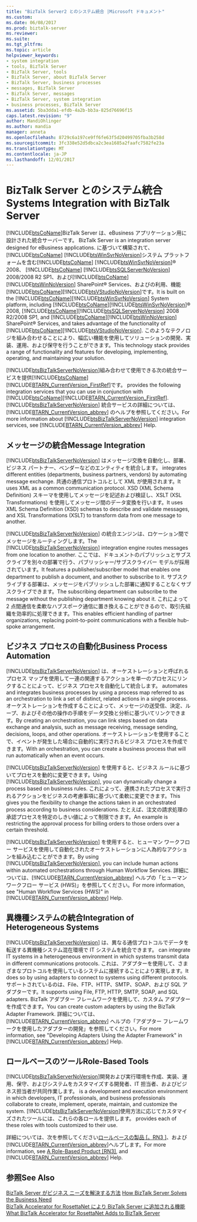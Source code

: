 ```yaml
---
title: "BizTalk Server2 とのシステム統合 |Microsoft ドキュメント"
ms.custom: 
ms.date: 06/08/2017
ms.prod: biztalk-server
ms.reviewer: 
ms.suite: 
ms.tgt_pltfrm: 
ms.topic: article
helpviewer_keywords:
- system integration
- tools, BizTalk Server
- BizTalk Server, tools
- BizTalk Server, about BizTalk Server
- BizTalk Server, business processes
- messages, BizTalk Server
- BizTalk Server, messages
- BizTalk Server, system integration
- business processes, BizTalk Server
ms.assetid: 5ba3dda1-efdb-4a2b-bb3a-825d76696f15
caps.latest.revision: "9"
author: MandiOhlinger
ms.author: mandia
manager: anneta
ms.openlocfilehash: 8729c6a197ce9ff6fe63f5d20499705fba3b258d
ms.sourcegitcommit: 3fc338e52d5dbca2c3ea1685a2faafc7582fe23a
ms.translationtype: MT
ms.contentlocale: ja-JP
ms.lasthandoff: 12/01/2017
---
```

# <a name="systems-integration-with-biztalk-server"></a><span data-ttu-id="e0679-102">BizTalk Server とのシステム統合</span><span class="sxs-lookup"><span data-stu-id="e0679-102">Systems Integration with BizTalk Server</span></span>
[!INCLUDE[btsCoName](../../includes/btsconame-md.md)]<span data-ttu-id="e0679-103">BizTalk Server は、eBusiness アプリケーション用に設計された統合サーバーです。</span><span class="sxs-lookup"><span data-stu-id="e0679-103"> BizTalk Server is an integration server designed for eBusiness applications.</span></span> <span data-ttu-id="e0679-104">に基づいて構築されて、 [!INCLUDE[btsCoName](../../includes/btsconame-md.md)] [!INCLUDE[btsWinSvrNoVersion](../../includes/btswinsvrnoversion-md.md)]システム プラットフォームを含む[!INCLUDE[btsCoName](../../includes/btsconame-md.md)] [!INCLUDE[btsWinSvrNoVersion](../../includes/btswinsvrnoversion-md.md)]® 2008、 [!INCLUDE[btsCoName](../../includes/btsconame-md.md)] [!INCLUDE[btsSQLServerNoVersion](../../includes/btssqlservernoversion-md.md)] 2008/2008 R2 SP1、および[!INCLUDE[btsCoName](../../includes/btsconame-md.md)] [!INCLUDE[btsWinNoVersion](../../includes/btswinnoversion-md.md)] SharePoint® Services、およびの利用、機能[!INCLUDE[btsCoName](../../includes/btsconame-md.md)][!INCLUDE[btsVStudioNoVersion](../../includes/btsvstudionoversion-md.md)]です。</span><span class="sxs-lookup"><span data-stu-id="e0679-104">It is built on the [!INCLUDE[btsCoName](../../includes/btsconame-md.md)][!INCLUDE[btsWinSvrNoVersion](../../includes/btswinsvrnoversion-md.md)] System platform, including [!INCLUDE[btsCoName](../../includes/btsconame-md.md)][!INCLUDE[btsWinSvrNoVersion](../../includes/btswinsvrnoversion-md.md)]® 2008, [!INCLUDE[btsCoName](../../includes/btsconame-md.md)][!INCLUDE[btsSQLServerNoVersion](../../includes/btssqlservernoversion-md.md)] 2008 R2/2008 SP1, and [!INCLUDE[btsCoName](../../includes/btsconame-md.md)][!INCLUDE[btsWinNoVersion](../../includes/btswinnoversion-md.md)] SharePoint® Services, and takes advantage of the functionality of [!INCLUDE[btsCoName](../../includes/btsconame-md.md)][!INCLUDE[btsVStudioNoVersion](../../includes/btsvstudionoversion-md.md)].</span></span> <span data-ttu-id="e0679-105">このようなテクノロジを組み合わせることにより、幅広い機能を使用してソリューションの開発、実装、運用、および保守を行うことができます。</span><span class="sxs-lookup"><span data-stu-id="e0679-105">This technology stack provides a range of functionality and features for developing, implementing, operating, and maintaining your solution.</span></span>  
  
 [!INCLUDE[btsBizTalkServerNoVersion](../../includes/btsbiztalkservernoversion-md.md)]<span data-ttu-id="e0679-106">組み合わせて使用できる次の統合サービスを提供[!INCLUDE[btsCoName](../../includes/btsconame-md.md)][!INCLUDE[BTARN_CurrentVersion_FirstRef](../../includes/btarn-currentversion-firstref-md.md)]です。</span><span class="sxs-lookup"><span data-stu-id="e0679-106"> provides the following integration services that you can use in conjunction with [!INCLUDE[btsCoName](../../includes/btsconame-md.md)][!INCLUDE[BTARN_CurrentVersion_FirstRef](../../includes/btarn-currentversion-firstref-md.md)].</span></span> <span data-ttu-id="e0679-107">[!INCLUDE[btsBizTalkServerNoVersion](../../includes/btsbiztalkservernoversion-md.md)] 統合サービスの詳細については、[!INCLUDE[BTARN_CurrentVersion_abbrev](../../includes/btarn-currentversion-abbrev-md.md)] のヘルプを参照してください。</span><span class="sxs-lookup"><span data-stu-id="e0679-107">For more information about [!INCLUDE[btsBizTalkServerNoVersion](../../includes/btsbiztalkservernoversion-md.md)] integration services, see [!INCLUDE[BTARN_CurrentVersion_abbrev](../../includes/btarn-currentversion-abbrev-md.md)] Help.</span></span>  
  
## <a name="message-integration"></a><span data-ttu-id="e0679-108">メッセージの統合</span><span class="sxs-lookup"><span data-stu-id="e0679-108">Message Integration</span></span>  
 [!INCLUDE[btsBizTalkServerNoVersion](../../includes/btsbiztalkservernoversion-md.md)]<span data-ttu-id="e0679-109"> はメッセージ交換を自動化し、部署、ビジネス パートナー、ベンダーなどのエンティティを統合します。</span><span class="sxs-lookup"><span data-stu-id="e0679-109"> integrates different entities (departments, business partners, vendors) by automating message exchange.</span></span> <span data-ttu-id="e0679-110">共通の通信プロトコルとして XML が使用されます。</span><span class="sxs-lookup"><span data-stu-id="e0679-110">It uses XML as a common communication protocol.</span></span> <span data-ttu-id="e0679-111">XSD (XML Schema Definition) スキーマを使用してメッセージを記述および検証し、XSLT (XSL Transformations) を使用してメッセージ間のデータ変換を行います。</span><span class="sxs-lookup"><span data-stu-id="e0679-111">It uses XML Schema Definition (XSD) schemas to describe and validate messages, and XSL Transformations (XSLT) to transform data from one message to another.</span></span>  
  
 <span data-ttu-id="e0679-112">[!INCLUDE[btsBizTalkServerNoVersion](../../includes/btsbiztalkservernoversion-md.md)] の統合エンジンは、ロケーション間でメッセージをルーティングします。</span><span class="sxs-lookup"><span data-stu-id="e0679-112">The [!INCLUDE[btsBizTalkServerNoVersion](../../includes/btsbiztalkservernoversion-md.md)] integration engine routes messages from one location to another.</span></span> <span data-ttu-id="e0679-113">ここでは、ドキュメントのパブリッシュとサブスクライブを別々の部署で行う、パブリッシャー/サブスクライバー モデルが採用されています。</span><span class="sxs-lookup"><span data-stu-id="e0679-113">It features a publisher/subscriber model that enables one department to publish a document, and another to subscribe to it.</span></span> <span data-ttu-id="e0679-114">サブスクライブする部署は、メッセージをパブリッシュした部署に通知することなくサブスクライブできます。</span><span class="sxs-lookup"><span data-stu-id="e0679-114">The subscribing department can subscribe to the message without the publishing department knowing about it.</span></span> <span data-ttu-id="e0679-115">これによって 2 点間通信を柔軟なハブスポーク通信に置き換えることができるので、取引先組織を効率的に処理できます。</span><span class="sxs-lookup"><span data-stu-id="e0679-115">This enables efficient handling of partner organizations, replacing point-to-point communications with a flexible hub-spoke arrangement.</span></span>  
  
## <a name="business-process-automation"></a><span data-ttu-id="e0679-116">ビジネス プロセスの自動化</span><span class="sxs-lookup"><span data-stu-id="e0679-116">Business Process Automation</span></span>  
 [!INCLUDE[btsBizTalkServerNoVersion](../../includes/btsbiztalkservernoversion-md.md)]<span data-ttu-id="e0679-117"> は、オーケストレーションと呼ばれるプロセス マップを使用して一連の関連するアクションを単一のプロセスにリンクすることによって、ビジネス プロセスを自動化して統合します。</span><span class="sxs-lookup"><span data-stu-id="e0679-117"> automates and integrates business processes by using a process map referred to as an orchestration to link a set of distinct, related actions in a single process.</span></span> <span data-ttu-id="e0679-118">オーケストレーションを作成することによって、メッセージの送受信、決定、ループ、およびその他の操作の手順をデータ交換と分析に基づいてリンクできます。</span><span class="sxs-lookup"><span data-stu-id="e0679-118">By creating an orchestration, you can link steps based on data exchange and analysis, such as message receiving, message sending, decisions, loops, and other operations.</span></span> <span data-ttu-id="e0679-119">オーケストレーションを使用することで、イベントが発生した場合に自動的に実行されるビジネス プロセスを作成できます。</span><span class="sxs-lookup"><span data-stu-id="e0679-119">With an orchestration, you can create a business process that will run automatically when an event occurs.</span></span>  
  
 <span data-ttu-id="e0679-120">[!INCLUDE[btsBizTalkServerNoVersion](../../includes/btsbiztalkservernoversion-md.md)] を使用すると、ビジネス ルールに基づいてプロセスを動的に変更できます。</span><span class="sxs-lookup"><span data-stu-id="e0679-120">Using [!INCLUDE[btsBizTalkServerNoVersion](../../includes/btsbiztalkservernoversion-md.md)], you can dynamically change a process based on business rules.</span></span> <span data-ttu-id="e0679-121">これによって、連携されたプロセスで実行されるアクションをビジネスの考慮事項に基づいて柔軟に変更できます。</span><span class="sxs-lookup"><span data-stu-id="e0679-121">This gives you the flexibility to change the actions taken in an orchestrated process according to business considerations.</span></span> <span data-ttu-id="e0679-122">たとえば、注文の請求処理の承認プロセスを特定のしきい値によって制限できます。</span><span class="sxs-lookup"><span data-stu-id="e0679-122">An example is restricting the approval process for billing orders to those orders over a certain threshold.</span></span>  
  
 <span data-ttu-id="e0679-123">[!INCLUDE[btsBizTalkServerNoVersion](../../includes/btsbiztalkservernoversion-md.md)] を使用すると、ヒューマン ワークフロー サービスを使用して自動化されたオーケストレーションに人為的なアクションを組み込むことができます。</span><span class="sxs-lookup"><span data-stu-id="e0679-123">By using [!INCLUDE[btsBizTalkServerNoVersion](../../includes/btsbiztalkservernoversion-md.md)], you can include human actions within automated orchestrations through Human Workflow Services.</span></span> <span data-ttu-id="e0679-124">詳細については、[!INCLUDE[BTARN_CurrentVersion_abbrev](../../includes/btarn-currentversion-abbrev-md.md)] ヘルプの「ヒューマン ワークフロー サービス (HWS)」を参照してください。</span><span class="sxs-lookup"><span data-stu-id="e0679-124">For more information, see "Human Workflow Services (HWS)" in [!INCLUDE[BTARN_CurrentVersion_abbrev](../../includes/btarn-currentversion-abbrev-md.md)] Help.</span></span>  
  
## <a name="integration-of-heterogeneous-systems"></a><span data-ttu-id="e0679-125">異機種システムの統合</span><span class="sxs-lookup"><span data-stu-id="e0679-125">Integration of Heterogeneous Systems</span></span>  
 [!INCLUDE[btsBizTalkServerNoVersion](../../includes/btsbiztalkservernoversion-md.md)]<span data-ttu-id="e0679-126"> は、異なる通信プロトコルでデータを転送する異機種システム混在環境で IT システムを統合できます。</span><span class="sxs-lookup"><span data-stu-id="e0679-126"> can integrate IT systems in a heterogeneous environment in which systems transmit data in different communications protocols.</span></span> <span data-ttu-id="e0679-127">これは、アダプターを使用して、さまざまなプロトコルを使用しているシステムに接続することにより実現します。</span><span class="sxs-lookup"><span data-stu-id="e0679-127">It does so by using adapters to connect to systems using different protocols.</span></span> <span data-ttu-id="e0679-128">サポートされているのは、File、FTP、HTTP、SMTP、SOAP、および SQL アダプターです。</span><span class="sxs-lookup"><span data-stu-id="e0679-128">It supports using File, FTP, HTTP, SMTP, SOAP, and SQL adapters.</span></span> <span data-ttu-id="e0679-129">BizTalk アダプター フレームワークを使用して、カスタム アダプターを作成できます。</span><span class="sxs-lookup"><span data-stu-id="e0679-129">You can create custom adapters by using the BizTalk Adapter Framework.</span></span> <span data-ttu-id="e0679-130">詳細については、[!INCLUDE[BTARN_CurrentVersion_abbrev](../../includes/btarn-currentversion-abbrev-md.md)] ヘルプの「アダプター フレームワークを使用したアダプターの開発」を参照してください。</span><span class="sxs-lookup"><span data-stu-id="e0679-130">For more information, see "Developing Adapters Using the Adapter Framework" in [!INCLUDE[BTARN_CurrentVersion_abbrev](../../includes/btarn-currentversion-abbrev-md.md)] Help.</span></span>  
  
## <a name="role-based-tools"></a><span data-ttu-id="e0679-131">ロールベースのツール</span><span class="sxs-lookup"><span data-stu-id="e0679-131">Role-Based Tools</span></span>  
 [!INCLUDE[btsBizTalkServerNoVersion](../../includes/btsbiztalkservernoversion-md.md)]<span data-ttu-id="e0679-132">開発および実行環境を作成、実装、運用、保守、およびシステムをカスタマイズする開発者、IT 担当者、およびビジネス担当者が共同作業します。</span><span class="sxs-lookup"><span data-stu-id="e0679-132"> is a development and execution environment in which developers, IT professionals, and business professionals collaborate to create, implement, operate, maintain, and customize the system.</span></span> [!INCLUDE[btsBizTalkServerNoVersion](../../includes/btsbiztalkservernoversion-md.md)]<span data-ttu-id="e0679-133">使用方法に応じてカスタマイズされたツールには、これらの各ロールを提供します。</span><span class="sxs-lookup"><span data-stu-id="e0679-133"> provides each of these roles with tools customized to their use.</span></span>  
  
 <span data-ttu-id="e0679-134">詳細については、次を参照してください[ロールベースの製品 &#91;。RN3 &#93;](../../adapters-and-accelerators/accelerator-rosettanet/a-role-based-product2.md)、および[!INCLUDE[BTARN_CurrentVersion_abbrev](../../includes/btarn-currentversion-abbrev-md.md)]ヘルプします。</span><span class="sxs-lookup"><span data-stu-id="e0679-134">For more information, see [A Role-Based Product &#91;RN3&#93;](../../adapters-and-accelerators/accelerator-rosettanet/a-role-based-product2.md), and [!INCLUDE[BTARN_CurrentVersion_abbrev](../../includes/btarn-currentversion-abbrev-md.md)] Help.</span></span>  
  
## <a name="see-also"></a><span data-ttu-id="e0679-135">参照</span><span class="sxs-lookup"><span data-stu-id="e0679-135">See Also</span></span>  
 <span data-ttu-id="e0679-136">[BizTalk Server がビジネス ニーズを解決する方法](../../adapters-and-accelerators/accelerator-rosettanet/how-biztalk-server-solves-the-business-need1.md) </span><span class="sxs-lookup"><span data-stu-id="e0679-136">[How BizTalk Server Solves the Business Need](../../adapters-and-accelerators/accelerator-rosettanet/how-biztalk-server-solves-the-business-need1.md) </span></span>  
 [<span data-ttu-id="e0679-137">BizTalk Accelerator for RosettaNet により BizTalk Server に追加される機能</span><span class="sxs-lookup"><span data-stu-id="e0679-137">What BizTalk Accelerator for RosettaNet Adds to BizTalk Server</span></span>](../../adapters-and-accelerators/accelerator-rosettanet/what-biztalk-accelerator-for-rosettanet-adds-to-biztalk-server.md)
